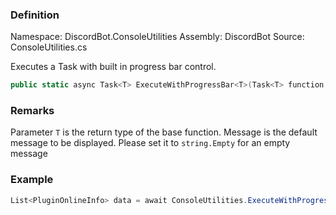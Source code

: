 
### Definition
Namespace: DiscordBot.ConsoleUtilities
Assembly: DiscordBot
Source: ConsoleUtilities.cs


Executes a Task with built in progress bar control.

```cs
public static async Task<T> ExecuteWithProgressBar<T>(Task<T> function, string message)
```
### Remarks

Parameter `T` is the return type of the base function.
Message is the default message to be displayed. Please set it to `string.Empty` for an empty message

### Example

```cs
List<PluginOnlineInfo> data = await ConsoleUtilities.ExecuteWithProgressBar(Application.CurrentApplication.PluginManager.GetPluginsList(), "Reading remote database");
```

